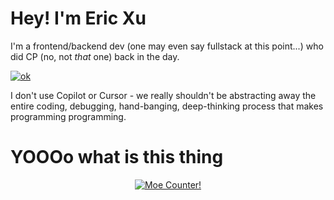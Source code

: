 
# Hey! I'm Eric Xu
I'm a frontend/backend dev (one may even say fullstack at this point...) who did CP (no, not _that_ one) back in the day. 

[![ok](https://github-readme-stats.vercel.app/api/top-langs?username=cirex-web)](https://www.tomorrowtides.com/j2213.html)


I don't use Copilot or Cursor - we really shouldn't be abstracting away the entire coding, debugging, hand-banging, deep-thinking process that makes programming programming.


# YOOOo what is this thing
<p align="center">
  <a href="https://count.getloli.com" target="_blank">
    <img alt="Moe Counter!" src="https://count.getloli.com/@cirex-web?name=cirex-web&theme=booru-lewd&padding=7&offset=0&align=top&scale=2&pixelated=0&darkmode=auto">
  </a>
</p>

